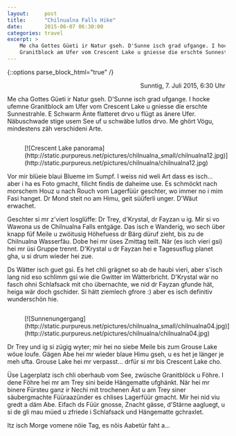 ```yaml
---
layout:     post
title:      "Chilnualna Falls Hike"
date:       2015-06-07 06:30:00
categories: travel
excerpt: >
    Me cha Gottes Güeti ir Natur gseh. D'Sunne isch grad ufgange. I hocke ufemne
    Granitblock am Ufer vom Crescent Lake u gniesse die erschte Sunnestrahle...
---
```


<style type="text/css">

figure {
  float: left;
  margin-right: 1em;
}

</style>

{::options parse_block_html="true" /}

<div style="text-align: right">
Sunntig, 7. Juli 2015, 6:30 Uhr
</div>

Me cha Gottes Güeti ir Natur gseh. D'Sunne isch grad ufgange. I hocke ufemne
Granitblock am Ufer vom Crescent Lake u gniesse die erschte Sunnestrahle. E
Schwarm Änte flatteret drvo u flügt as änere Ufer. Näbuschwade stige usem See uf
u schwäbe lutlos drvo. Me ghört Vögu, mindestens zäh verschideni Arte.

<figure>
[![Crescent Lake panorama](http://static.purpureus.net/pictures/chilnualna_small/chilnualna12.jpg)](http://static.purpureus.net/pictures/chilnualna/chilnualna12.jpg)
</figure>

Vor mir blüeie blaui Blueme im Sumpf. I weiss nid weli Art dass es isch... aber
i ha es Foto gmacht, filicht findis de daheime use. Es schmöckt nach morschem
Houz u nach Rouch vom Lagerfüür geschter, wo immer no i mim Fasi hanget. Dr Mond
steit no am Himu, geit süüferli unger. D'Wäut erwachet.

Geschter si mr z'viert losglüffe: Dr Trey, d'Krystal, dr Fayzan u ig. Mir si vo
Wawona us de Chilnualna Falls entgäge. Das isch e Wanderig, wo sech über knapp
füf Meile u zwöitusig Höhefuess dr Bärg düruf zieht, bis zu de Chilnualna
Wasserfäu. Dobe hei mr üses Zmittag teilt. När (es isch vieri gsi) hei mr üsi
Gruppe trennt. D'Krystal u dr Fayzan hei e Tagesusflug planet gha, u si drum
wieder hei zue.

Ds Wätter isch guet gsi. Es het chli grägnet so ab de haubi vieri, aber s'isch
lang nid eso schlimm gsi wie die Gwitter im Wätterbricht. D'Krystal wär no fasch
ohni Schlafsack mit cho übernachte, we nid dr Fayzan gfunde hät, heiga wär doch
gschider. Si hätt ziemlech gfrore :) aber es isch definitiv wunderschön hie.

<figure>
[![Sunnenungergang](http://static.purpureus.net/pictures/chilnualna_small/chilnualna04.jpg)](http://static.purpureus.net/pictures/chilnualna/chilnualna04.jpg)
</figure>

Dr Trey und ig si zügig wyter; mir hei no siebe Meile bis zum Grouse Lake wöue
loufe. Gägen Abe hei mr wieder blaue Himu gseh, u es het je länger je meh ufta.
Grouse Lake hei mr verpasst... drfür si mr bis Crescent Lake cho.

Üse Lagerplatz isch chli oberhaub vom See, zwüsche Granitblöck u Föhre. I dene
Föhre hei mr am Trey sini beide Hängematte ufghänkt. När hei mr binere Fürsteu
ganz ir Nechi mit trochenen Äst u am Trey siner säubergmachte Füüraazünder es
chlises Lagerfüür gmacht. Mir hei nid viu gredt a däm Abe. Eifach ds Füür
gnosse, Znacht gässe, d'Stärne aagluegt, u si de gli mau müed u zfriede i
Schlafsack und Hängematte gchraxlet.

Itz isch Morge vomene nöie Tag, es nöis Aabetür faht a...

<script src="https://www.publicalbum.org/js/pa-embed-player.min.js" async></script>
<div class="pa-embed-player" style="width:100%; height:480px; display:none;"
  data-link="https://photos.app.goo.gl/fw6ANGYaU8ir4x86A"
  data-title="Chilnualna Falls (Blog)"
  data-descrition="Chilnualna Falls photos · Album by Jonas Wagner">
  <img data-src="https://lh3.googleusercontent.com/wQG3PZ4tdrJzN5qdGvs2cyE8nGVeplTrxL0qUgaYFjseWmlihJa73oqegYtKDZ_FsLiPMKI81ED84dg3yk7KBQpOZggRp_IMne5pujnUsEPSad-4Xwm8JQQeXtPfoqUsULkmewZ4yTw=w1920-h1080" src="" alt="" />
  <img data-src="https://lh3.googleusercontent.com/uQCZGflcGwFeaWSfchLij5tJSJUMpueRIyTrTsOBhn6fi9uONixPQycygfOJEpLoqRHQxM4GyuL1LyQeU1dCuCLTxx9F_HZXfgQnRpereggg72dl-HrnAd-lQDcR3luJuACYmRXCZYU=w1920-h1080" src="" alt="" />
  <img data-src="https://lh3.googleusercontent.com/cNtROnb_a-OKYcdF1Wj_UThprJDaIJTYRv3n4RoWAabX-r2AAIhtP5cZgxMh6e6P8aV4Lx4lMUBiueNC78kjXiejgdglrTxtpivw54X1Veh9owPkENZdRzQdRWc6tgx9WFzzjb__76s=w1920-h1080" src="" alt="" />
  <img data-src="https://lh3.googleusercontent.com/0_hvY64fWpNIdztqnlBwXc87Ej0KX7_863nXzDppqCvYBqo4FRp3kd6MXRusdXBeygv3Gn9G7GNXGCgrsTs_CXUuDEGV7PVezCLQpO0d4orrkc1mRa9PCtZ08qpilA48VRwKPAtd5hs=w1920-h1080" src="" alt="" />
  <img data-src="https://lh3.googleusercontent.com/xnjOwPeUEIPpWReNR2D9NsfexkL_I-92nHiN5hfdf19RDOcU0Lh1l0AUzIOmX_wfaZeMxfbWlTBzKaiZ9SNUMpRxAEwxFS4gD81buFtPeQM8IGPWVGzXSrBUP2xU5Ivdof4OKZfLKEg=w1920-h1080" src="" alt="" />
  <img data-src="https://lh3.googleusercontent.com/sSAj9TsjARJfOI35G4y3sheSdZEy4RPJaQZKtxK55Oo8TDYk-v7rbpG36D-5vxpIkHlKF1uGVtmx7a6RMX1fmuB-1PRavg8tzsD9j07SThcB8DafcX2uASt0rONccgtx2cGnyse-q5o=w1920-h1080" src="" alt="" />
  <img data-src="https://lh3.googleusercontent.com/N63PGWaVkAb-zMlw7AnSEfb1USCzMDumZ-YvSrD_dm2U-cHv9YUHNCzqdMXe5h67WadE8ZG5GR20RiCcJ3e9vBmFhH8Q_IDq1yC3yd-JXwicaT8KRYTNeFB5NvKwVCmtd0LTuK3LJqQ=w1920-h1080" src="" alt="" />
  <img data-src="https://lh3.googleusercontent.com/Jjevq03NUrKXEXjM6ftCWoItgYX9fFgXNxtSvyyg4i1bUHriek-ROAjYF5T19fPH7D2TXK-Ulv_wakPksmfGZvjf9JR-HJ5WSR_B8YP6TTll7y2pYIHXU5Ka2s79GRcCMhaCTJTGyVk=w1920-h1080" src="" alt="" />
  <img data-src="https://lh3.googleusercontent.com/uxrXnxw-CreE4ESCCuVX-bpgPgqPJJ_T7DLceSYW_06B7G7EnTHH8QUtkTJtlp4LETMC0rqMm9Nx40nSrEQvGQZxVPpVI5xs_Ra__Dn--IBUUzWIJTKXQT0_3L1kZNClf6ZUPOpbKvk=w1920-h1080" src="" alt="" />
  <img data-src="https://lh3.googleusercontent.com/kHtRu8R9fwfNU6JHAr_2mA0bRT9CL_IUjYp-pmF5ZsDn_wRMu_b2ng_Z7LCIYg_PfhWs9P5hhgTN5tauzlE9m_Wrn_f07Cmy4ShaIScN5xkN7oPJXWyShyLAJcun5b25zp_hd0n5iqw=w1920-h1080" src="" alt="" />
  <img data-src="https://lh3.googleusercontent.com/1RTv30-lax_WQ-XoOmoR7Zx7YMHgkIVHNaLgqOAp0Hs0aJUp5xgh9MNsV_5zgFfyHgOyPzlKg0bP-7dIAWL3tuP-rakx5OQbIkJhftfFfdA78uQw_Tx6DEZnlI5-KDOpYDAbssqI4K0=w1920-h1080" src="" alt="" />
  <img data-src="https://lh3.googleusercontent.com/10GrSKiHzXHq5xqGOFJE3ZVpnaEkmDQ-bAQGOobFpSJVn3uXekhsVKr83SXirT1cfyLCoORi3V1Ig1XZYGbpfyDE1716rGGEFJeecTA03Fi1IFwuqYtB2SdB5FU_RzzHQJZHHCKF26M=w1920-h1080" src="" alt="" />
  <img data-src="https://lh3.googleusercontent.com/emYOdZB7f8kQTcJBNNyA3TdPT6W51crGW4HCXJnriB4HTX-xbQ_UBpfFbnDBjpbP-SeDB6pSivu_2MMFPGcIiRG2y03SBE7MIW61rE86Pdp_NfZWX-bHFA7UzUUZDBBpYjUbGV_7hoU=w1920-h1080" src="" alt="" />
  <img data-src="https://lh3.googleusercontent.com/rTnZYcOsZyTLEojq2sEJNjExZznctLLO6X6KI8HGhLe5f8cv01r8baI3HNLjsQZn15aOwQwsYqNQ7QCwszbkJxkCvSyW9LMRcBVkvyBMVAWKO4WdB0gfbGJAyRXWBfjYnu59ATRrXSI=w1920-h1080" src="" alt="" />
  <img data-src="https://lh3.googleusercontent.com/8zih5Pmd5rf5VcKUi-maMnEA2fqPfTOLkSFDv84TIEhrXco-QtuXOZoaMIwxQ8qobpTAng8GVAIeWe2T1Q8w9tSoak8peJjcGcJ1VYN6SHWmY3DxHSY-F-isNEHMgu98YJ4JjKwU9XU=w1920-h1080" src="" alt="" />
  <img data-src="https://lh3.googleusercontent.com/zMZ4594uoCzVRxQbKLXvfk_NhfLCuf9Nko58OY88-Srfs7bua1T6a5HHHdRxUL6r7LLoImuX0KnWZC97-Zm-fVUbtfR68oQ3foeHsxf87wzc-WPfMPRxVujW44wZp-UUwWlLp9Zhlt4=w1920-h1080" src="" alt="" />
</div>
